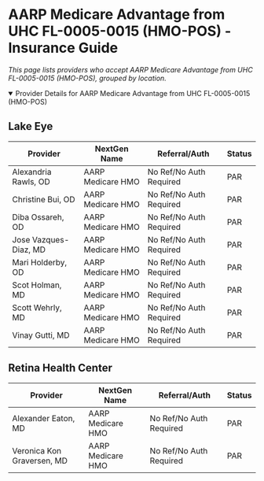 # AARP Medicare Advantage from UHC FL-0005-0015 (HMO-POS) - Insurance Guide

*This page lists providers who accept AARP Medicare Advantage from UHC FL-0005-0015 (HMO-POS), grouped by location.*

<details open><summary>Provider Details for AARP Medicare Advantage from UHC FL-0005-0015 (HMO-POS)</summary>

## Lake Eye 

| Provider | NextGen Name | Referral/Auth | Status |
|----------|-------------|--------------|--------|
| Alexandria Rawls, OD | AARP Medicare HMO | No Ref/No Auth Required | PAR |
| Christine Bui, OD | AARP Medicare HMO | No Ref/No Auth Required | PAR |
| Diba Ossareh, OD | AARP Medicare HMO | No Ref/No Auth Required | PAR |
| Jose Vazques-Diaz, MD | AARP Medicare HMO | No Ref/No Auth Required | PAR |
| Mari Holderby, OD | AARP Medicare HMO | No Ref/No Auth Required | PAR |
| Scot Holman, MD | AARP Medicare HMO | No Ref/No Auth Required | PAR |
| Scott Wehrly, MD | AARP Medicare HMO | No Ref/No Auth Required | PAR |
| Vinay Gutti, MD | AARP Medicare HMO | No Ref/No Auth Required | PAR |

## Retina Health Center

| Provider | NextGen Name | Referral/Auth | Status |
|----------|-------------|--------------|--------|
| Alexander Eaton, MD | AARP Medicare HMO | No Ref/No Auth Required | PAR |
| Veronica Kon Graversen, MD | AARP Medicare HMO | No Ref/No Auth Required | PAR |

</details>

